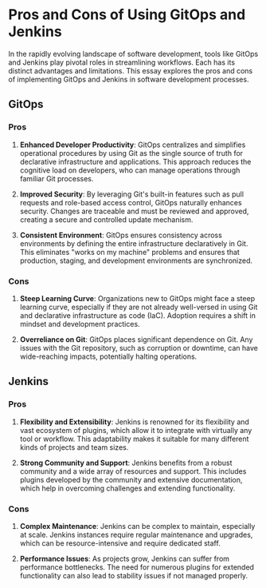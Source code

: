 # Pros and Cons of Using GitOps and Jenkins

In the rapidly evolving landscape of software development, tools like GitOps and Jenkins play pivotal roles in streamlining workflows. Each has its distinct advantages and limitations. This essay explores the pros and cons of implementing GitOps and Jenkins in software development processes.

## GitOps

### Pros

1. **Enhanced Developer Productivity**: GitOps centralizes and simplifies operational procedures by using Git as the single source of truth for declarative infrastructure and applications. This approach reduces the cognitive load on developers, who can manage operations through familiar Git processes.

2. **Improved Security**: By leveraging Git's built-in features such as pull requests and role-based access control, GitOps naturally enhances security. Changes are traceable and must be reviewed and approved, creating a secure and controlled update mechanism.

3. **Consistent Environment**: GitOps ensures consistency across environments by defining the entire infrastructure declaratively in Git. This eliminates "works on my machine" problems and ensures that production, staging, and development environments are synchronized.

### Cons

1. **Steep Learning Curve**: Organizations new to GitOps might face a steep learning curve, especially if they are not already well-versed in using Git and declarative infrastructure as code (IaC). Adoption requires a shift in mindset and development practices.

2. **Overreliance on Git**: GitOps places significant dependence on Git. Any issues with the Git repository, such as corruption or downtime, can have wide-reaching impacts, potentially halting operations.

## Jenkins

### Pros

1. **Flexibility and Extensibility**: Jenkins is renowned for its flexibility and vast ecosystem of plugins, which allow it to integrate with virtually any tool or workflow. This adaptability makes it suitable for many different kinds of projects and team sizes.

2. **Strong Community and Support**: Jenkins benefits from a robust community and a wide array of resources and support. This includes plugins developed by the community and extensive documentation, which help in overcoming challenges and extending functionality.

### Cons

1. **Complex Maintenance**: Jenkins can be complex to maintain, especially at scale. Jenkins instances require regular maintenance and upgrades, which can be resource-intensive and require dedicated staff.

2. **Performance Issues**: As projects grow, Jenkins can suffer from performance bottlenecks. The need for numerous plugins for extended functionality can also lead to stability issues if not managed properly.
